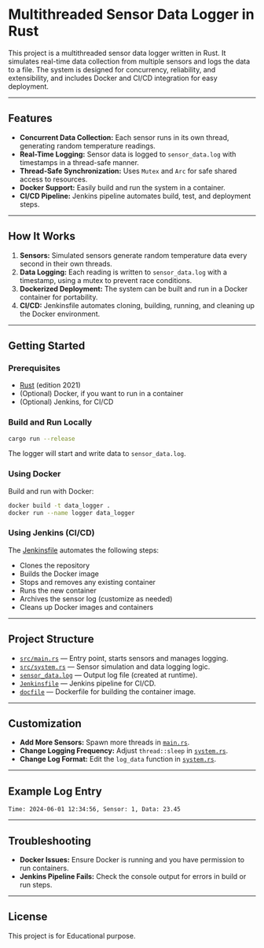 # Multithreaded Sensor Data Logger in Rust

This project is a multithreaded sensor data logger written in Rust. It simulates real-time data collection from multiple sensors and logs the data to a file. The system is designed for concurrency, reliability, and extensibility, and includes Docker and CI/CD integration for easy deployment.

---

## Features

- **Concurrent Data Collection:** Each sensor runs in its own thread, generating random temperature readings.
- **Real-Time Logging:** Sensor data is logged to `sensor_data.log` with timestamps in a thread-safe manner.
- **Thread-Safe Synchronization:** Uses `Mutex` and `Arc` for safe shared access to resources.
- **Docker Support:** Easily build and run the system in a container.
- **CI/CD Pipeline:** Jenkins pipeline automates build, test, and deployment steps.

---

## How It Works

1. **Sensors:** Simulated sensors generate random temperature data every second in their own threads.
2. **Data Logging:** Each reading is written to `sensor_data.log` with a timestamp, using a mutex to prevent race conditions.
3. **Dockerized Deployment:** The system can be built and run in a Docker container for portability.
4. **CI/CD:** Jenkinsfile automates cloning, building, running, and cleaning up the Docker environment.

---

## Getting Started

### Prerequisites

- [Rust](https://www.rust-lang.org/tools/install) (edition 2021)
- (Optional) Docker, if you want to run in a container
- (Optional) Jenkins, for CI/CD

### Build and Run Locally

```sh
cargo run --release
```

The logger will start and write data to `sensor_data.log`.

### Using Docker

Build and run with Docker:

```sh
docker build -t data_logger .
docker run --name logger data_logger
```

### Using Jenkins (CI/CD)

The [Jenkinsfile](Jenkinsfile) automates the following steps:
- Clones the repository
- Builds the Docker image
- Stops and removes any existing container
- Runs the new container
- Archives the sensor log (customize as needed)
- Cleans up Docker images and containers

---

## Project Structure

- [`src/main.rs`](src/main.rs) — Entry point, starts sensors and manages logging.
- [`src/system.rs`](src/system.rs) — Sensor simulation and data logging logic.
- [`sensor_data.log`](sensor_data.log) — Output log file (created at runtime).
- [`Jenkinsfile`](Jenkinsfile) — Jenkins pipeline for CI/CD.
- [`docfile`](docfile) — Dockerfile for building the container image.

---

## Customization

- **Add More Sensors:** Spawn more threads in [`main.rs`](src/main.rs).
- **Change Logging Frequency:** Adjust `thread::sleep` in [`system.rs`](src/system.rs).
- **Change Log Format:** Edit the `log_data` function in [`system.rs`](src/system.rs).

---

## Example Log Entry

```
Time: 2024-06-01 12:34:56, Sensor: 1, Data: 23.45
```

---

## Troubleshooting

- **Docker Issues:** Ensure Docker is running and you have permission to run containers.
- **Jenkins Pipeline Fails:** Check the console output for errors in build or run steps.

---

## License

This project is for Educational purpose.
